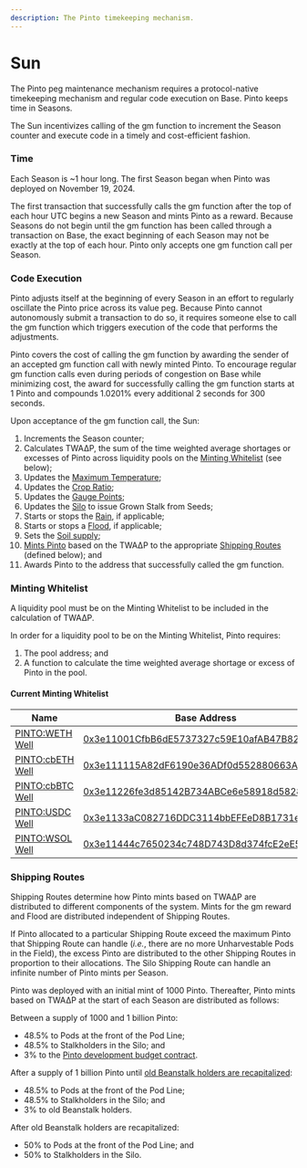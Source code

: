 ```yaml
---
description: The Pinto timekeeping mechanism.
---
```


# Sun

The Pinto peg maintenance mechanism requires a protocol-native timekeeping mechanism and regular code execution on Base. Pinto keeps time in Seasons.&#x20;

The Sun incentivizes calling of the gm function to increment the Season counter and execute code in a timely and cost-efficient fashion.

### Time

Each Season is \~1 hour long. The first Season began when Pinto was deployed on November 19, 2024.&#x20;

The first transaction that successfully calls the gm function after the top of each hour UTC begins a new Season and mints Pinto as a reward. Because Seasons do not begin until the gm function has been called through a transaction on Base, the exact beginning of each Season may not be exactly at the top of each hour. Pinto only accepts one gm function call per Season.

### Code Execution

Pinto adjusts itself at the beginning of every Season in an effort to regularly oscillate the Pinto price across its value peg. Because Pinto cannot autonomously submit a transaction to do so, it requires someone else to call the gm function which triggers execution of the code that performs the adjustments.

Pinto covers the cost of calling the gm function by awarding the sender of an accepted gm function call with newly minted Pinto. To encourage regular gm function calls even during periods of congestion on Base while minimizing cost, the award for successfully calling the gm function starts at 1 Pinto and compounds 1.0201% every additional 2 seconds for 300 seconds.

Upon acceptance of the gm function call, the Sun:

1. Increments the Season counter;
2. Calculates TWA∆P, the sum of the time weighted average shortages or excesses of Pinto across liquidity pools on the [Minting Whitelist](sun.md#minting-whitelist) (see below);
3. Updates the [Maximum Temperature](../peg-maintenance/temperature.md);
4. Updates the [Crop Ratio](../peg-maintenance/crop-ratio.md);
5. Updates the [Gauge Points](../advanced/gauge-system.md#gauge-points);
6. Updates the [Silo](silo.md) to issue Grown Stalk from Seeds;
7. Starts or stops the [Rain](../peg-maintenance/flood.md), if applicable;
8. Starts or stops a [Flood](../peg-maintenance/flood.md), if applicable;
9. Sets the [Soil supply](../peg-maintenance/overview.md#soil-supply);
10. [Mints Pinto](../peg-maintenance/overview.md#bean-supply) based on the TWA∆P to the appropriate [Shipping Routes](sun.md#shipments) (defined below); and
11. Awards Pinto to the address that successfully called the gm function.

### Minting Whitelist <a href="#minting-whitelist" id="minting-whitelist"></a>

A liquidity pool must be on the Minting Whitelist to be included in the calculation of TWA∆P.&#x20;

In order for a liquidity pool to be on the Minting Whitelist, Pinto requires:

1. The pool address; and
2. A function to calculate the time weighted average shortage or excess of Pinto in the pool.

#### **Current Minting Whitelist**

<table><thead><tr><th width="269">Name</th><th>Base Address</th></tr></thead><tbody><tr><td><a href="https://pinto.exchange/#/wells/8453/0x3e11001cfbb6de5737327c59e10afab47b82b5d3">PINTO:WETH Well</a></td><td><a href="https://basescan.org/address/0x3e11001CfbB6dE5737327c59E10afAB47B82B5d3">0x3e11001CfbB6dE5737327c59E10afAB47B82B5d3</a></td></tr><tr><td><a href="https://pinto.exchange/#/wells/8453/0x3e111115a82df6190e36adf0d552880663a4dbf1">PINTO:cbETH Well</a></td><td><a href="https://basescan.org/address/0x3e111115A82dF6190e36ADf0d552880663A4dBF1">0x3e111115A82dF6190e36ADf0d552880663A4dBF1</a></td></tr><tr><td><a href="https://pinto.exchange/#/wells/8453/0x3e11226fe3d85142b734abce6e58918d5828d1b4">PINTO:cbBTC Well</a></td><td><a href="https://basescan.org/address/0x3e11226fe3d85142B734ABCe6e58918d5828d1b4">0x3e11226fe3d85142B734ABCe6e58918d5828d1b4</a></td></tr><tr><td><a href="https://pinto.exchange/#/wells/8453/0x3e1133ac082716ddc3114bbefeed8b1731ea9cb1">PINTO:USDC Well</a></td><td><a href="https://basescan.org/address/0x3e1133aC082716DDC3114bbEFEeD8B1731eA9cb1">0x3e1133aC082716DDC3114bbEFEeD8B1731eA9cb1</a></td></tr><tr><td><a href="https://pinto.exchange/#/wells/8453/0x3e11444c7650234c748d743d8d374fce2ee5e6c9">PINTO:WSOL Well</a></td><td><a href="https://basescan.org/address/0x3e11444c7650234c748D743D8d374fcE2eE5E6C9">0x3e11444c7650234c748D743D8d374fcE2eE5E6C9</a></td></tr></tbody></table>

### Shipping Routes

Shipping Routes determine how Pinto mints based on TWA∆P are distributed to different components of the system. Mints for the gm reward and Flood are distributed independent of Shipping Routes.

If Pinto allocated to a particular Shipping Route exceed the maximum Pinto that Shipping Route can handle (_i.e._, there are no more Unharvestable Pods in the Field), the excess Pinto are distributed to the other Shipping Routes in proportion to their allocations. The Silo Shipping Route can handle an infinite number of Pinto mints per Season.

Pinto was deployed with an initial mint of 1000 Pinto. Thereafter, Pinto mints based on TWA∆P at the start of each Season are distributed as follows:

Between a supply of 1000 and 1 billion Pinto:

* 48.5% to Pods at the front of the Pod Line;
* 48.5% to Stalkholders in the Silo; and
* 3% to the [Pinto development budget contract](../resources/contracts.md#misc).

After a supply of 1 billion Pinto until [old Beanstalk holders are recapitalized](../appendix/old-beanstalk-holders.md):

* 48.5% to Pods at the front of the Pod Line;
* 48.5% to Stalkholders in the Silo; and
* 3% to old Beanstalk holders.

After old Beanstalk holders are recapitalized:

* 50% to Pods at the front of the Pod Line; and
* 50% to Stalkholders in the Silo.
